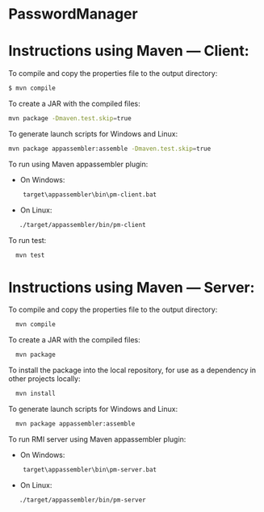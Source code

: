 # PasswordManager

# Instructions using Maven — Client:

To compile and copy the properties file to the output directory:
```sh
$ mvn compile
```

To create a JAR with the compiled files:
```sh
mvn package -Dmaven.test.skip=true
```
To generate launch scripts for Windows and Linux:
```sh
mvn package appassembler:assemble -Dmaven.test.skip=true
```

To run using Maven appassembler plugin:
  - On Windows:

  ```sh
      target\appassembler\bin\pm-client.bat
  ```

  - On Linux:

  ```sh
     ./target/appassembler/bin/pm-client
  ```

To run test:
```sh
  mvn test
```
  
# Instructions using Maven — Server:

To compile and copy the properties file to the output directory:
```sh
  mvn compile
```

To create a JAR with the compiled files:
```sh
  mvn package
```

To install the package into the local repository, for use as a dependency in other projects locally:
```sh
  mvn install
```
  
To generate launch scripts for Windows and Linux:
```sh
  mvn package appassembler:assemble
```


To run RMI server using Maven appassembler plugin:
  - On Windows:

  ```sh
      target\appassembler\bin\pm-server.bat
  ```

  - On Linux:

  ```sh
     ./target/appassembler/bin/pm-server
  ```

